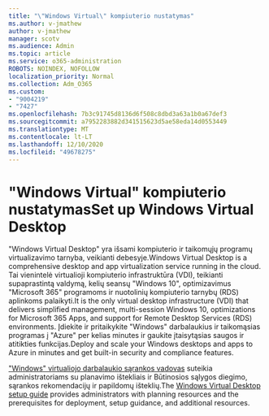 ```yaml
---
title: "\"Windows Virtual\" kompiuterio nustatymas"
ms.author: v-jmathew
author: v-jmathew
manager: scotv
ms.audience: Admin
ms.topic: article
ms.service: o365-administration
ROBOTS: NOINDEX, NOFOLLOW
localization_priority: Normal
ms.collection: Adm_O365
ms.custom:
- "9004219"
- "7427"
ms.openlocfilehash: 7b3c91745d8136d6f508c8dbd3a63a1b0a67def3
ms.sourcegitcommit: a7952283882d341515623d5ae58eda14d0553449
ms.translationtype: MT
ms.contentlocale: lt-LT
ms.lasthandoff: 12/10/2020
ms.locfileid: "49678275"
---
```

# <a name="set-up-windows-virtual-desktop"></a><span data-ttu-id="cbd68-102">"Windows Virtual" kompiuterio nustatymas</span><span class="sxs-lookup"><span data-stu-id="cbd68-102">Set up Windows Virtual Desktop</span></span>

<span data-ttu-id="cbd68-103">"Windows Virtual Desktop" yra išsami kompiuterio ir taikomųjų programų virtualizavimo tarnyba, veikianti debesyje.</span><span class="sxs-lookup"><span data-stu-id="cbd68-103">Windows Virtual Desktop is a comprehensive desktop and app virtualization service running in the cloud.</span></span> <span data-ttu-id="cbd68-104">Tai vienintelė virtualioji kompiuterio infrastruktūra (VDI), teikianti supaprastintą valdymą, kelių seansų "Windows 10", optimizavimus "Microsoft 365" programoms ir nuotolinių kompiuterio tarnybų (RDS) aplinkoms palaikyti.</span><span class="sxs-lookup"><span data-stu-id="cbd68-104">It is the only virtual desktop infrastructure (VDI) that delivers simplified management, multi-session Windows 10, optimizations for Microsoft 365 Apps, and support for Remote Desktop Services (RDS) environments.</span></span> <span data-ttu-id="cbd68-105">Įdiekite ir pritaikykite "Windows" darbalaukius ir taikomąsias programas į "Azure" per kelias minutes ir gaukite įtaisytąsias saugos ir atitikties funkcijas.</span><span class="sxs-lookup"><span data-stu-id="cbd68-105">Deploy and scale your Windows desktops and apps to Azure in minutes and get built-in security and compliance features.</span></span>

<span data-ttu-id="cbd68-106">["Windows" virtualiojo darbalaukio sąrankos vadovas](https://go.microsoft.com/fwlink/?linkid=2146236) suteikia administratoriams su planavimo ištekliais ir Būtinosios sąlygos diegimo, sąrankos rekomendacijų ir papildomų išteklių.</span><span class="sxs-lookup"><span data-stu-id="cbd68-106">The [Windows Virtual Desktop setup guide](https://go.microsoft.com/fwlink/?linkid=2146236) provides administrators with planning resources and the prerequisites for deployment, setup guidance, and additional resources.</span></span>
